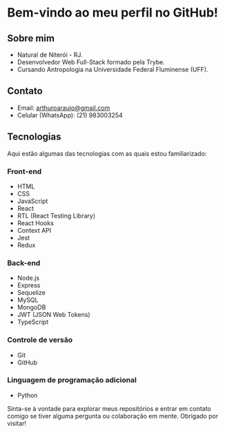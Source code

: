 # Bem-vindo ao meu perfil no GitHub!

## Sobre mim
- Natural de Niterói - RJ.
- Desenvolvedor Web Full-Stack formado pela Trybe.
- Cursando Antropologia na Universidade Federal Fluminense (UFF).

## Contato
- Email: arthuroaraujo@gmail.com
- Celular (WhatsApp): (21) 983003254

## Tecnologias
Aqui estão algumas das tecnologias com as quais estou familiarizado:

### Front-end
- HTML
- CSS
- JavaScript
- React
- RTL (React Testing Library)
- React Hooks
- Context API
- Jest
- Redux

### Back-end
- Node.js
- Express
- Sequelize
- MySQL
- MongoDB
- JWT (JSON Web Tokens)
- TypeScript

### Controle de versão
- Git
- GitHub

### Linguagem de programação adicional
- Python

Sinta-se à vontade para explorar meus repositórios e entrar em contato comigo se tiver alguma pergunta ou colaboração em mente. Obrigado por visitar!
